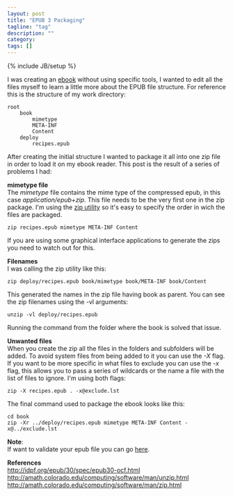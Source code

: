 ```yaml
---
layout: post
title: "EPUB 3 Packaging"
tagline: "tag"
description: ""
category: 
tags: []
---
```

{% include JB/setup %}

I was creating an [ebook](https://github.com/fcovas/recipes.epub) without using specific tools, I wanted to edit all the files myself to learn a little more about the EPUB file structure. For reference this is the structure of my work directory:
    
    root
        book
            mimetype
            META-INF
            Content
        deploy
            recipes.epub

 After creating the initial structure I wanted to package it all into one zip file in order to load it on my ebook reader. This post is the result of a series of problems I had:

__mimetype file__  
The *mimetype* file contains the mime type of the compressed epub, in this case *application/epub+zip*. This file needs to be the very first one in the zip package. I'm using the [zip utility](http://amath.colorado.edu/computing/software/man/zip.html) so it's easy to specify the order in wich the files are packaged. 

    zip recipes.epub mimetype META-INF Content

If you are using some graphical interface applications to generate the zips you need to watch out for this.

__Filenames__  
I was calling the zip utility like this:

    zip deploy/recipes.epub book/mimetype book/META-INF book/Content

This generated the names in the zip file having book as parent. You can see the zip filenames using the -vl arguments:

    unzip -vl deploy/recipes.epub

Running the command from the folder where the book is solved that issue.

__Unwanted files__  
When you create the zip all the files in the folders and subfolders will be added. To avoid system files from being added to it you can use the _-X_ flag. If you want to be more specific in what files to exclude you can use the _-x_ flag, this allows you to pass a series of wildcards or the name a file with the list of files to ignore. I'm using both flags:

    zip -X recipes.epub . -x@exclude.lst

The final command used to package the ebook looks like this:

    cd book  
    zip -Xr ../deploy/recipes.epub mimetype META-INF Content -x@../exclude.lst  

__Note__:  
If want to validate your epub file you can go [here](http://validator.idpf.org/).  

__References__  
<http://idpf.org/epub/30/spec/epub30-ocf.html>
<http://amath.colorado.edu/computing/software/man/unzip.html>
<http://amath.colorado.edu/computing/software/man/zip.html>

